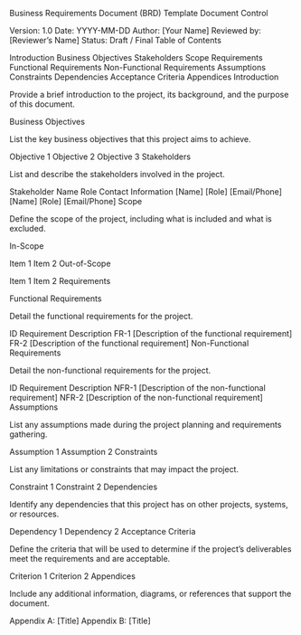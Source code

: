Business Requirements Document (BRD) Template
Document Control

Version: 1.0
Date: YYYY-MM-DD
Author: [Your Name]
Reviewed by: [Reviewer’s Name]
Status: Draft / Final
Table of Contents

Introduction
Business Objectives
Stakeholders
Scope
Requirements
Functional Requirements
Non-Functional Requirements
Assumptions
Constraints
Dependencies
Acceptance Criteria
Appendices
Introduction

Provide a brief introduction to the project, its background, and the purpose of this document.

Business Objectives

List the key business objectives that this project aims to achieve.

Objective 1
Objective 2
Objective 3
Stakeholders

List and describe the stakeholders involved in the project.

Stakeholder Name	Role	Contact Information
[Name]	[Role]	[Email/Phone]
[Name]	[Role]	[Email/Phone]
Scope

Define the scope of the project, including what is included and what is excluded.

In-Scope

Item 1
Item 2
Out-of-Scope

Item 1
Item 2
Requirements

Functional Requirements

Detail the functional requirements for the project.

ID	Requirement Description
FR-1	[Description of the functional requirement]
FR-2	[Description of the functional requirement]
Non-Functional Requirements

Detail the non-functional requirements for the project.

ID	Requirement Description
NFR-1	[Description of the non-functional requirement]
NFR-2	[Description of the non-functional requirement]
Assumptions

List any assumptions made during the project planning and requirements gathering.

Assumption 1
Assumption 2
Constraints

List any limitations or constraints that may impact the project.

Constraint 1
Constraint 2
Dependencies

Identify any dependencies that this project has on other projects, systems, or resources.

Dependency 1
Dependency 2
Acceptance Criteria

Define the criteria that will be used to determine if the project’s deliverables meet the requirements and are acceptable.

Criterion 1
Criterion 2
Appendices

Include any additional information, diagrams, or references that support the document.

Appendix A: [Title]
Appendix B: [Title]